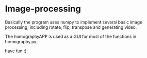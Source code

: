 # Image-processing
Basically the program uses numpy to implement several basic image processing, including rotate, flip, transpose and generating video. 

The homographyAPP is used as a GUI for most of the functions in homography.py. 

have fun :)


